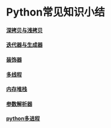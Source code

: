 # Python常见知识小结

#### [深拷贝与浅拷贝](https://github.com/957001934/twinkle/blob/main/Python/%E6%B7%B1%E6%8B%B7%E8%B4%9D%E4%B8%8E%E6%B5%85%E6%8B%B7%E8%B4%9D.md)   

#### [迭代器与生成器](https://github.com/957001934/twinkle/blob/main/Python/%E8%BF%AD%E4%BB%A3%E5%99%A8%E4%B8%8E%E7%94%9F%E6%88%90%E5%99%A8.md)  

#### [装饰器](https://github.com/957001934/twinkle/blob/main/Python/%E8%A3%85%E9%A5%B0%E5%99%A8.md)  

#### [多线程](https://github.com/957001934/twinkle/blob/main/Python/python%E5%A4%9A%E7%BA%BF%E7%A8%8B.md)

#### [内存堆栈](https://github.com/957001934/twinkle/blob/main/Python/%E5%86%85%E5%AD%98%E5%A0%86%E6%A0%88.md)

#### [参数解析器](https://github.com/957001934/twinkle/blob/main/Python/argparse.md)

#### [python多进程](https://github.com/957001934/twinkle/blob/main/Python/python%E5%A4%9A%E8%BF%9B%E7%A8%8B.md)
